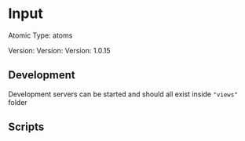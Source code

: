 # Input

Atomic Type: atoms

Version: Version: Version: 1.0.15


## Development

Development servers can be started and should all exist inside `"views"` folder

## Scripts
